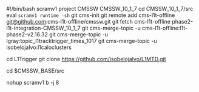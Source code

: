 #!/bin/bash
scramv1 project CMSSW CMSSW_10_1_7
cd CMSSW_10_1_7/src
eval `scramv1 runtime -sh`
git cms-init
git remote add cms-l1t-offline git@github.com:cms-l1t-offline/cmssw.git
git fetch cms-l1t-offline phase2-l1t-integration-CMSSW_10_1_7
git cms-merge-topic -u cms-l1t-offline:l1t-phase2-v2.16.32
git cms-merge-topic -u lgray:topic_l1tracktrigger_times_1017
git cms-merge-topic -u isobelojalvo:l1caloclusters

cd L1Trigger
git clone https://github.com/isobelojalvo/L1MTD.git

cd $CMSSW_BASE/src

nohup scramv1 b -j 8
